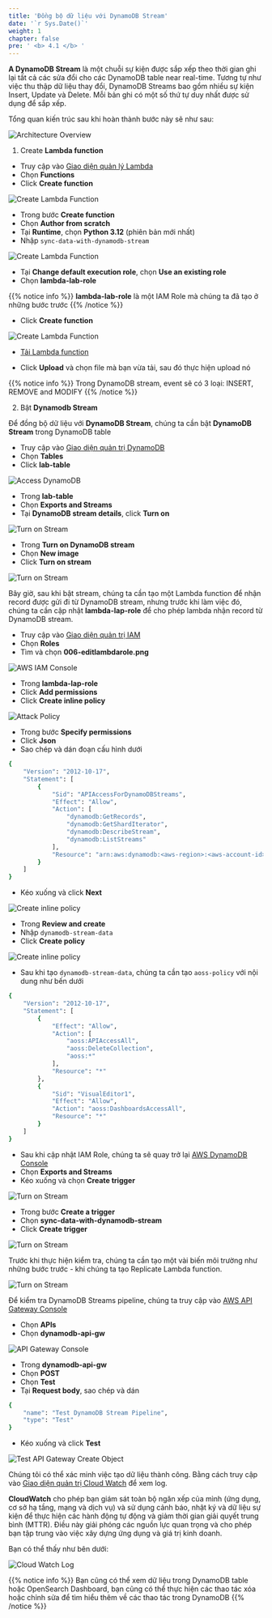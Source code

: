 ```yaml
---
title: 'Đồng bộ dữ liệu với DynamoDB Stream'
date: '`r Sys.Date()`'
weight: 1
chapter: false
pre: ' <b> 4.1 </b> '
---
```


**A DynamoDB Stream** là một chuỗi sự kiện được sắp xếp theo thời gian ghi lại tất cả các sửa đổi cho các DynamoDB table near real-time. Tương tự như việc thu thập dữ liệu thay đổi, DynamoDB Streams bao gồm nhiều sự kiện Insert, Update và Delete. Mỗi bản ghi có một số thứ tự duy nhất được sử dụng để sắp xếp.

Tổng quan kiến trúc sau khi hoàn thành bước này sẽ như sau:

![Architecture Overview](/images/4.synchronize/dynamodbsynchronize.png)

1. Create **Lambda function**

- Truy cập vào [Giao diện quản lý Lambda](https://ap-southeast-1.console.aws.amazon.com/lambda/home?region=ap-southeast-1#/discover)
- Chọn **Functions**
- Click **Create function**

![Create Lambda Function](/images/4.synchronize/001-createlambdafunction.png)

- Trong bước **Create function**
- Chọn **Author from scratch**
- Tại **Runtime**, chọn **Python 3.12** (phiên bản mới nhất)
- Nhập `sync-data-with-dynamodb-stream`

![Create Lambda Function](/images/4.synchronize/002-createlambdafunction.png)

- Tại **Change default execution role**, chọn **Use an existing role**
- Chọn **lambda-lab-role**

{{% notice info %}}
**lambda-lab-role** là một IAM Role mà chúng ta đã tạo ở những bước trước
{{% /notice %}}

- Click **Create function**

![Create Lambda Function](/images/4.synchronize/003-createlambdafunction.png)

- [Tải Lambda function](/dynamodb_stream.zip)

- Click **Upload** và chọn file mà bạn vừa tải, sau đó thực hiện upload nó

{{% notice info %}}
Trong DynamoDB stream, event sẽ có 3 loại: INSERT, REMOVE and MODIFY
{{% /notice %}}

2. Bật **Dynamodb Stream**

Để đồng bộ dữ liệu với **DynamoDB Stream**, chúng ta cần bật **DynamoDB Stream** trong DynamoDB table

- Truy cập vào [Giao diện quản trị DynamoDB](https://ap-southeast-1.console.aws.amazon.com/dynamodbv2/home?region=ap-southeast-1#dashboard)
- Chọn **Tables**
- Click **lab-table**

![Access DynamoDB](/images/4.synchronize/001-accessdynamodb.png)

- Trong **lab-table**
- Chọn **Exports and Streams**
- Tại **DynamoDB stream details**, click **Turn on**

![Turn on Stream](/images/4.synchronize/002-turnondynamodbstream.png)

- Trong **Turn on DynamoDB stream**
- Chọn **New image**
- Click **Turn on stream**

![Turn on Stream](/images/4.synchronize/003-turnondynamodbstream.png)

Bây giờ, sau khi bật stream, chúng ta cần tạo một Lambda function để nhận record được gửi đi từ DynamoDB stream, nhưng trước khi làm việc đó, chúng ta cần cập nhật **lambda-lap-role** để cho phép lambda nhận record từ DynamoDB stream.

- Truy cập vào [Giao diện quản trị IAM](https://us-east-1.console.aws.amazon.com/iam/home?region=ap-southeast-1#/home)
- Chọn **Roles**
- Tìm và chọn **006-editlambdarole.png**

![AWS IAM Console](/images/4.synchronize/006-editlambdarole.png)

- Trong **lambda-lap-role**
- Click **Add permissions**
- Click **Create inline policy**

![Attack Policy](/images/4.synchronize/008-createpolicy.png)

- Trong bước **Specify permissions**
- Click **Json**
- Sao chép và dán đoạn cấu hình dưới

```bash
{
	"Version": "2012-10-17",
	"Statement": [
		{
			"Sid": "APIAccessForDynamoDBStreams",
			"Effect": "Allow",
			"Action": [
				"dynamodb:GetRecords",
				"dynamodb:GetShardIterator",
				"dynamodb:DescribeStream",
				"dynamodb:ListStreams"
			],
			"Resource": "arn:aws:dynamodb:<aws-region>:<aws-account-id>:table/<dynamodb-table-name>/stream/*"
		}
	]
}
```

- Kéo xuống và click **Next**

![Create inline policy](/images/4.synchronize/008-createpolicy.png)

- Trong **Review and create**
- Nhập `dynamodb-stream-data`
- Click **Create policy**

![Create inline policy](/images/4.synchronize/009-createpolicy.png)

- Sau khi tạo `dynamodb-stream-data`, chúng ta cần tạo `aoss-policy` với nội dung như bến dưới

```bash
{
	"Version": "2012-10-17",
	"Statement": [
		{
			"Effect": "Allow",
			"Action": [
				"aoss:APIAccessAll",
				"aoss:DeleteCollection",
				"aoss:*"
			],
			"Resource": "*"
		},
		{
			"Sid": "VisualEditor1",
			"Effect": "Allow",
			"Action": "aoss:DashboardsAccessAll",
			"Resource": "*"
		}
	]
}
```

- Sau khi cập nhật IAM Role, chúng ta sẽ quay trở lại [AWS DynamoDB Console](https://ap-southeast-1.console.aws.amazon.com/dynamodbv2/home?region=ap-southeast-1#dashboard)
- Chọn **Exports and Streams**
- Kéo xuống và chọn **Create trigger**

![Turn on Stream](/images/4.synchronize/004-createtrigger.png)

- Trong bước **Create a trigger**
- Chọn **sync-data-with-dynamodb-stream**
- Click **Create trigger**

![Turn on Stream](/images/4.synchronize/005-createtrigger.png)

Trước khi thực hiện kiểm tra, chúng ta cần tạo một vài biến môi trường như những bước trước - khi chúng ta tạo Replicate Lambda function.

![Turn on Stream](/images/4.synchronize/006-createenv.png)

Để kiểm tra DynamoDB Streams pipeline, chúng ta truy cập vào [AWS API Gateway Console](https://ap-southeast-1.console.aws.amazon.com/apigateway/main/apis?api=l9l2p0i2h4&region=ap-southeast-1)

- Chọn **APIs**
- Chọn **dynamodb-api-gw**

![API Gateway Console](/images/4.synchronize/007-apigatewayconsole.png)

- Trong **dynamodb-api-gw**
- Chọn **POST**
- Chọn **Test**
- Tại **Request body**, sao chép và dán

```bash
{
    "name": "Test DynamoDB Stream Pipeline",
    "type": "Test"
}
```

- Kéo xuống và click **Test**

![Test API Gateway Create Object](/images/4.synchronize/008-testcreatedynamodbdata.png)

Chúng tôi có thể xác minh việc tạo dữ liệu thành công. Bằng cách truy cập vào [Giao diện quản trị Cloud Watch](https://ap-southeast-1.console.aws.amazon.com/cloudwatch/home?region=ap-southeast-1#home:) để xem log.

**CloudWatch** cho phép bạn giám sát toàn bộ ngăn xếp của mình (ứng dụng, cơ sở hạ tầng, mạng và dịch vụ) và sử dụng cảnh báo, nhật ký và dữ liệu sự kiện để thực hiện các hành động tự động và giảm thời gian giải quyết trung bình (MTTR). Điều này giải phóng các nguồn lực quan trọng và cho phép bạn tập trung vào việc xây dựng ứng dụng và giá trị kinh doanh.

Bạn có thể thấy như bên dưới:

![Cloud Watch Log](/images/4.synchronize/009-cloudwatchlog.png)

{{% notice info %}}
Bạn cũng có thể xem dữ liệu trong DynamoDB table hoặc OpenSearch Dashboard, bạn cũng có thể thực hiện các thao tác xóa hoặc chỉnh sửa để tìm hiểu thêm về các thao tác trong DynamoDB
{{% /notice %}}
